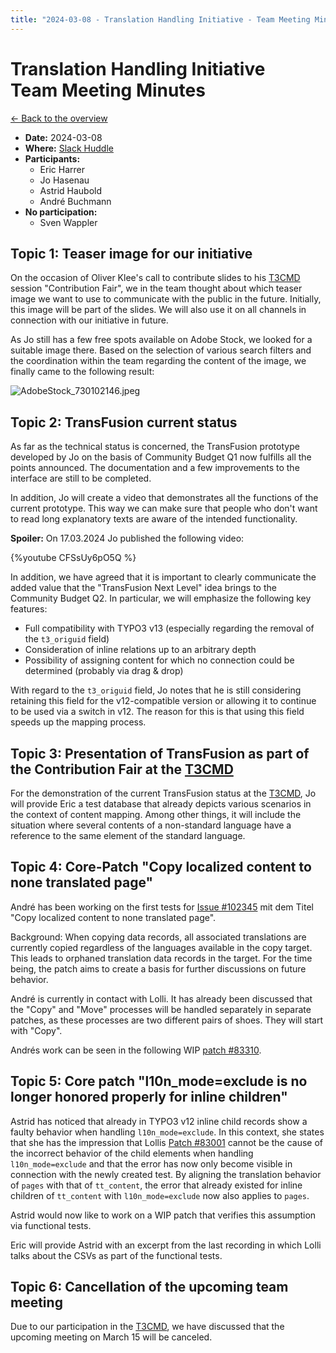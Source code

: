 ```yaml
---
title: "2024-03-08 - Translation Handling Initiative - Team Meeting Minutes"
---
```

# Translation Handling Initiative<br>Team Meeting Minutes

[← Back to the overview](https://notes.typo3.org/s/f3ae8fZSD)

- **Date:** 2024-03-08<br>
- **Where:** [Slack Huddle](https://app.slack.com/huddle/T024TUMLZ/C05D7UF1L8M)
- **Participants:**
  - Eric Harrer
  - Jo Hasenau
  - Astrid Haubold
  - André Buchmann
- **No participation:**
  - Sven Wappler

## Topic 1: Teaser image for our initiative

On the occasion of Oliver Klee's call to contribute slides to his [T3CMD](https://typo3-camp-mitteldeutschland.de/) session "Contribution Fair", we in the team thought about which teaser image we want to use to communicate with the public in the future. Initially, this image will be part of the slides. We will also use it on all channels in connection with our initiative in future.

As Jo still has a few free spots available on Adobe Stock, we looked for a suitable image there. Based on the selection of various search filters and the coordination within the team regarding the content of the image, we finally came to the following result:

![AdobeStock_730102146.jpeg](https://content.eric-harrer.de/t3thi/teaser.jpg)

## Topic 2: TransFusion current status

As far as the technical status is concerned, the TransFusion prototype developed by Jo on the basis of Community Budget Q1 now fulfills all the points announced. The documentation and a few improvements to the interface are still to be completed.

In addition, Jo will create a video that demonstrates all the functions of the current prototype. This way we can make sure that people who don't want to read long explanatory texts are aware of the intended functionality.

**Spoiler:** On 17.03.2024 Jo published the following video:

{%youtube CFSsUy6pO5Q %}

In addition, we have agreed that it is important to clearly communicate the added value that the "TransFusion Next Level" idea brings to the Community Budget Q2. In particular, we will emphasize the following key features:

- Full compatibility with TYPO3 v13 (especially regarding the removal of the `t3_origuid` field)
- Consideration of inline relations up to an arbitrary depth
- Possibility of assigning content for which no connection could be determined (probably via drag & drop)

With regard to the `t3_origuid` field, Jo notes that he is still considering retaining this field for the v12-compatible version or allowing it to continue to be used via a switch in v12. The reason for this is that using this field speeds up the mapping process.

## Topic 3: Presentation of TransFusion as part of the Contribution Fair at the [T3CMD](https://typo3-camp-mitteldeutschland.de/)

For the demonstration of the current TransFusion status at the [T3CMD](https://typo3-camp-mitteldeutschland.de/), Jo will provide Eric a test database that already depicts various scenarios in the context of content mapping. Among other things, it will include the situation where several contents of a non-standard language have a reference to the same element of the standard language.

## Topic 4: Core-Patch "Copy localized content to none translated page"

André has been working on the first tests for [Issue #102345](https://forge.typo3.org/issues/102345) mit dem Titel "Copy localized content to none translated page".

Background: When copying data records, all associated translations are currently copied regardless of the languages available in the copy target. This leads to orphaned translation data records in the target. For the time being, the patch aims to create a basis for further discussions on future behavior.

André is currently in contact with Lolli. It has already been discussed that the "Copy" and "Move" processes will be handled separately in separate patches, as these processes are two different pairs of shoes. They will start with "Copy".

Andrés work can be seen in the following WIP [patch #83310](https://review.typo3.org/c/Packages/TYPO3.CMS/+/83310).

## Topic 5: Core patch "l10n_mode=exclude is no longer honored properly for inline children"

Astrid has noticed that already in TYPO3 v12 inline child records show a faulty behavior when handling `l10n_mode=exclude`. In this context, she states that she has the impression that Lollis [Patch #83001](https://review.typo3.org/c/Packages/TYPO3.CMS/+/83001) cannot be the cause of the incorrect behavior of the child elements when handling `l10n_mode=exclude` and that the error has now only become visible in connection with the newly created test. By aligning the translation behavior of `pages` with that of `tt_content`, the error that already existed for inline children of `tt_content` with `l10n_mode=exclude` now also applies to `pages`.

Astrid would now like to work on a WIP patch that verifies this assumption via functional tests.

Eric will provide Astrid with an excerpt from the last recording in which Lolli talks about the CSVs as part of the functional tests.

## Topic 6: Cancellation of the upcoming team meeting

Due to our participation in the [T3CMD](https://typo3-camp-mitteldeutschland.de/), we have discussed that the upcoming meeting on March 15 will be canceled.